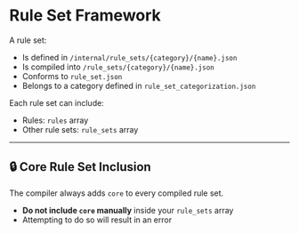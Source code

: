 # Rule Set Framework

A rule set:
- Is defined in `/internal/rule_sets/{category}/{name}.json`
- Is compiled into `/rule_sets/{category}/{name}.json`
- Conforms to `rule_set.json`
- Belongs to a category defined in `rule_set_categorization.json`

Each rule set can include:
- Rules: `rules` array
- Other rule sets: `rule_sets` array

---

## 🔒 Core Rule Set Inclusion

The compiler always adds `core` to every compiled rule set.

- **Do not include `core` manually** inside your `rule_sets` array
- Attempting to do so will result in an error
